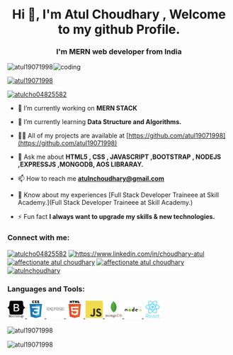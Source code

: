  <h1 align="center">Hi 👋, I'm Atul Choudhary , Welcome to my github Profile.</h1>
<h3 align="center">I'm MERN web developer from India</h3>
<img align="right" alt="coding" width="400" src="https://miro.medium.com/max/1272/1*ZSVmWGcc1weENb0ShawWxw.gif">
<p align="left"> <img src="https://komarev.com/ghpvc/?username=atul19071998&label=Profile%20views&color=0e75b6&style=flat" alt="atul19071998" /> </p>

<p align="left"> <a href="https://github.com/ryo-ma/github-profile-trophy"><img src="https://github-profile-trophy.vercel.app/?username=atul19071998" alt="atul19071998" /></a> </p>

<p align="left"> <a href="https://twitter.com/atulcho04825582" target="blank"><img src="https://img.shields.io/twitter/follow/atulcho04825582?logo=twitter&style=for-the-badge" alt="atulcho04825582" /></a> </p>

- 🔭 I’m currently working on **MERN STACK**

- 🌱 I’m currently learning **Data Structure and Algorithms.**

- 👨‍💻 All of my projects are available at [https://github.com/atul19071998](https://github.com/atul19071998)

- 💬 Ask me about **HTML5 , CSS , JAVASCRIPT ,BOOTSTRAP , NODEJS ,EXPRESSJS ,MONGODB, AOS LIBRARAY.**

- 📫 How to reach me **atulnchoudhary@gmail.com**

- 📄 Know about my experiences [Full Stack Developer Traineee at Skill Academy.](Full Stack Developer Traineee at Skill Academy.)

- ⚡ Fun fact **I always want to upgrade my skills & new technologies.**

<h3 align="left">Connect with me:</h3>
<p align="left">
<a href="https://twitter.com/atulcho04825582" target="blank"><img align="center" src="https://raw.githubusercontent.com/rahuldkjain/github-profile-readme-generator/master/src/images/icons/Social/twitter.svg" alt="atulcho04825582" height="30" width="40" /></a>
<a href="https://linkedin.com/in/https://www.linkedin.com/in/choudhary-atul" target="blank"><img align="center" src="https://raw.githubusercontent.com/rahuldkjain/github-profile-readme-generator/master/src/images/icons/Social/linked-in-alt.svg" alt="https://www.linkedin.com/in/choudhary-atul" height="30" width="40" /></a>
<a href="https://fb.com/affectionate atul choudhary" target="blank"><img align="center" src="https://raw.githubusercontent.com/rahuldkjain/github-profile-readme-generator/master/src/images/icons/Social/facebook.svg" alt="affectionate atul choudhary" height="30" width="40" /></a>
<a href="https://instagram.com/affectionate atul choudhary" target="blank"><img align="center" src="https://raw.githubusercontent.com/rahuldkjain/github-profile-readme-generator/master/src/images/icons/Social/instagram.svg" alt="affectionate atul choudhary" height="30" width="40" /></a>
<a href="https://www.leetcode.com/atulnchoudhary" target="blank"><img align="center" src="https://raw.githubusercontent.com/rahuldkjain/github-profile-readme-generator/master/src/images/icons/Social/leet-code.svg" alt="atulnchoudhary" height="30" width="40" /></a>
</p>

<h3 align="left">Languages and Tools:</h3>
<p align="left"> <a href="https://getbootstrap.com" target="_blank" rel="noreferrer"> <img src="https://raw.githubusercontent.com/devicons/devicon/master/icons/bootstrap/bootstrap-plain-wordmark.svg" alt="bootstrap" width="40" height="40"/> </a> <a href="https://www.w3schools.com/css/" target="_blank" rel="noreferrer"> <img src="https://raw.githubusercontent.com/devicons/devicon/master/icons/css3/css3-original-wordmark.svg" alt="css3" width="40" height="40"/> </a> <a href="https://expressjs.com" target="_blank" rel="noreferrer"> <img src="https://raw.githubusercontent.com/devicons/devicon/master/icons/express/express-original-wordmark.svg" alt="express" width="40" height="40"/> </a> <a href="https://www.w3.org/html/" target="_blank" rel="noreferrer"> <img src="https://raw.githubusercontent.com/devicons/devicon/master/icons/html5/html5-original-wordmark.svg" alt="html5" width="40" height="40"/> </a> <a href="https://developer.mozilla.org/en-US/docs/Web/JavaScript" target="_blank" rel="noreferrer"> <img src="https://raw.githubusercontent.com/devicons/devicon/master/icons/javascript/javascript-original.svg" alt="javascript" width="40" height="40"/> </a> <a href="https://www.mongodb.com/" target="_blank" rel="noreferrer"> <img src="https://raw.githubusercontent.com/devicons/devicon/master/icons/mongodb/mongodb-original-wordmark.svg" alt="mongodb" width="40" height="40"/> </a> <a href="https://nodejs.org" target="_blank" rel="noreferrer"> <img src="https://raw.githubusercontent.com/devicons/devicon/master/icons/nodejs/nodejs-original-wordmark.svg" alt="nodejs" width="40" height="40"/> </a> <a href="https://reactjs.org/" target="_blank" rel="noreferrer"> <img src="https://raw.githubusercontent.com/devicons/devicon/master/icons/react/react-original-wordmark.svg" alt="react" width="40" height="40"/> </a> </p>

<p><img align="center" src="https://github-readme-stats.vercel.app/api/top-langs?username=atul19071998&show_icons=true&locale=en&layout=compact" alt="atul19071998" /></p>

<p><img align="center" src="https://github-readme-streak-stats.herokuapp.com/?user=atul19071998&" alt="atul19071998" /></p>

